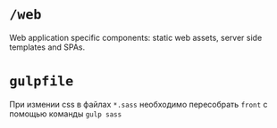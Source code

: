 # `/web`

Web application specific components: static web assets, server side templates and SPAs.

# `gulpfile`

При измении css в файлах `*.sass` необходимо пересобрать `front` с помощью команды `gulp sass`
